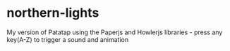 # northern-lights
My version of Patatap using the Paperjs and Howlerjs libraries - press any key(A-Z) to trigger a sound and animation
